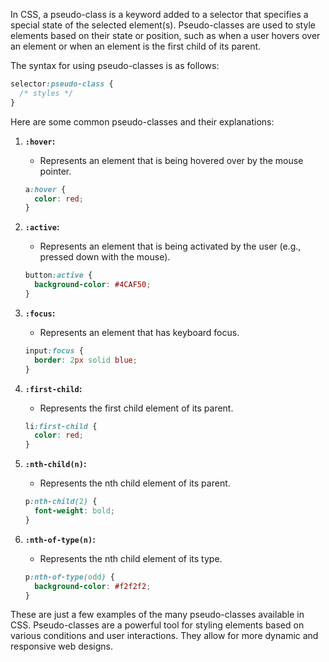 
In CSS, a pseudo-class is a keyword added to a selector that specifies a special state of the selected element(s). Pseudo-classes are used to style elements based on their state or position, such as when a user hovers over an element or when an element is the first child of its parent.

The syntax for using pseudo-classes is as follows:

```css
selector:pseudo-class {
  /* styles */
}
```

Here are some common pseudo-classes and their explanations:

1. **`:hover`:**
   - Represents an element that is being hovered over by the mouse pointer.
   ```css
   a:hover {
     color: red;
   }
   ```

2. **`:active`:**
   - Represents an element that is being activated by the user (e.g., pressed down with the mouse).
   ```css
   button:active {
     background-color: #4CAF50;
   }
   ```

3. **`:focus`:**
   - Represents an element that has keyboard focus.
   ```css
   input:focus {
     border: 2px solid blue;
   }
   ```

4. **`:first-child`:**
   - Represents the first child element of its parent.
   ```css
   li:first-child {
     color: red;
   }
   ```

5. **`:nth-child(n)`:**
   - Represents the nth child element of its parent.
   ```css
   p:nth-child(2) {
     font-weight: bold;
   }
   ```

6. **`:nth-of-type(n)`:**
   - Represents the nth child element of its type.
   ```css
   p:nth-of-type(odd) {
     background-color: #f2f2f2;
   }
   ```

These are just a few examples of the many pseudo-classes available in CSS. Pseudo-classes are a powerful tool for styling elements based on various conditions and user interactions. They allow for more dynamic and responsive web designs.